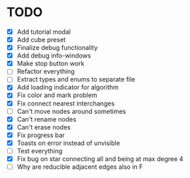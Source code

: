 # TODO

- [x] Add tutorial modal
- [x] Add cube preset
- [x] Finalize debug functionality
- [x] Add debug info-windows
- [x] Make stop button work
- [ ] Refactor everything
- [ ] Extract types and enums to separate file
- [x] Add loading indicator for algorithm
- [x] Fix color and mark problem
- [x] Fix connect nearest interchanges
- [ ] Can't move nodes around sometimes
- [x] Can't rename nodes
- [x] Can't erase nodes
- [x] Fix progress bar
- [x] Toasts on error instead of unvisible
- [ ] Test everything
- [x] Fix bug on star connecting all and being at max degree 4
- [ ] Why are reducible adjacent edges also in F
